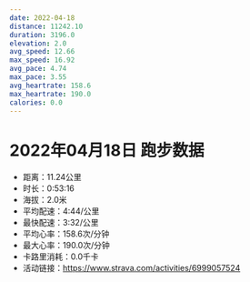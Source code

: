 ```yaml
---
date: 2022-04-18
distance: 11242.10
duration: 3196.0
elevation: 2.0
avg_speed: 12.66
max_speed: 16.92
avg_pace: 4.74
max_pace: 3.55
avg_heartrate: 158.6
max_heartrate: 190.0
calories: 0.0
---
```


# 2022年04月18日 跑步数据

- 距离：11.24公里
- 时长：0:53:16
- 海拔：2.0米
- 平均配速：4:44/公里
- 最快配速：3:32/公里
- 平均心率：158.6次/分钟
- 最大心率：190.0次/分钟
- 卡路里消耗：0.0千卡
- 活动链接：https://www.strava.com/activities/6999057524
